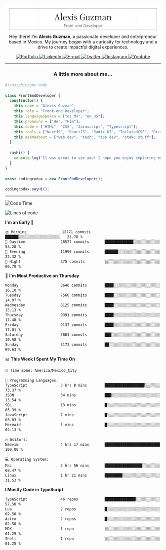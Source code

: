 <img align='right' src="./Banner.png" width="" />
<p align='center'>Hey there! I’m <strong>Alexis Guzman</strong>, a passionate developer and entrepreneur based in Mexico. My journey began with a curiosity for technology and a drive to create impactful digital experiences.</p>

<div align='center'>
  <a href='https://www.codingcodax.dev' target='_blank'>
    <img alt='Portfolio' src='https://img.shields.io/badge/Portfolio-black?logo=vercel&style=flat-square'>
  </a>
  <a href='https://linkedin.com/in/codingcodax' target='_blank'>
    <img alt='LinkedIn' src='https://img.shields.io/badge/LinkedIn-black?logo=LinkedIn&style=flat-square'>
  </a>
  <a href='mailto:hello@codingcodax.com' target='_blank'>
    <img alt='E-mail' src='https://img.shields.io/badge/Email-black?logo=Gmail&style=flat-square'>
  </a>
  <a href='https://x.com/codingcodax' target='_blank'>
    <img alt='Twitter' src='https://img.shields.io/badge/X-black?logo=X&style=flat-square'>
  </a>
  <a href='https://www.instagram.com/codingcodax' target='_blank'>
    <img alt='Instagram' src='https://img.shields.io/badge/Instagram-black?logo=Instagram&style=flat-square'>
  </a>
  <a href='https://www.youtube.com/@codingcodax' target='_blank'>
    <img alt='Youtube' src='https://img.shields.io/badge/YouTube-black?logo=Youtube&style=flat-square'>
  </a>
</div>


---

<h3 align='center'>A little more about me...</h3>

```typescript
#!/usr/bin/env node

class FrontEndDeveloper {
  constructor() {
    this.name = "Alexis Guzman";
    this.role = "Front-end Developer";
    this.languageSpoken = ["es_MX", "en_US"];
    this.pronouns = ["He", "Him"];
    this.code = ["HTML", "CSS", "Javascript", "Typescript"];
    this.tools = ["NextJS", "ReactJS", "Radix UI", "TailwindCSS", "Drizzle", "tRPC"];
    this.askMeAbout = ["web dev", "tech", "app dev", "otaku stuff"];
  }

  sayHi() {
    console.log("It was great to see you! I hope you enjoy exploring my work.");
  }
}

const codingcodax = new FrontEndDeveloper();

codingcodax.sayHi();
```

---

<!--START_SECTION:waka-->
![Code Time](http://img.shields.io/badge/Code%20Time-3%2C886%20hrs%2036%20mins-blue)

![Lines of code](https://img.shields.io/badge/From%20Hello%20World%20I%27ve%20Written-10.0%20million%20lines%20of%20code-blue)

**I'm an Early 🐤** 

```text
🌞 Morning                12771 commits       ██████░░░░░░░░░░░░░░░░░░░   23.78 % 
🌆 Daytime                28577 commits       █████████████░░░░░░░░░░░░   53.20 % 
🌃 Evening                11990 commits       ██████░░░░░░░░░░░░░░░░░░░   22.32 % 
🌙 Night                  375 commits         ░░░░░░░░░░░░░░░░░░░░░░░░░   00.70 % 
```
📅 **I'm Most Productive on Thursday** 

```text
Monday                   8646 commits        ████░░░░░░░░░░░░░░░░░░░░░   16.10 % 
Tuesday                  7560 commits        ████░░░░░░░░░░░░░░░░░░░░░   14.07 % 
Wednesday                8125 commits        ████░░░░░░░░░░░░░░░░░░░░░   15.13 % 
Thursday                 9391 commits        ████░░░░░░░░░░░░░░░░░░░░░   17.48 % 
Friday                   9137 commits        ████░░░░░░░░░░░░░░░░░░░░░   17.01 % 
Saturday                 5681 commits        ███░░░░░░░░░░░░░░░░░░░░░░   10.58 % 
Sunday                   5173 commits        ██░░░░░░░░░░░░░░░░░░░░░░░   09.63 % 
```


📊 **This Week I Spent My Time On** 

```text
🕑︎ Time Zone: America/Mexico_City

💬 Programming Languages: 
TypeScript               3 hrs 8 mins        ██████████████████░░░░░░░   73.37 % 
JSON                     34 mins             ███░░░░░░░░░░░░░░░░░░░░░░   13.54 % 
SQL                      13 mins             █░░░░░░░░░░░░░░░░░░░░░░░░   05.39 % 
JavaScript               7 mins              █░░░░░░░░░░░░░░░░░░░░░░░░   03.03 % 
Mermaid                  5 mins              █░░░░░░░░░░░░░░░░░░░░░░░░   02.13 % 

🔥 Editors: 
Neovim                   4 hrs 17 mins       █████████████████████████   100.00 % 

💻 Operating System: 
Mac                      2 hrs 56 mins       █████████████████░░░░░░░░   68.47 % 
Linux                    1 hr 21 mins        ████████░░░░░░░░░░░░░░░░░   31.53 % 
```

**I Mostly Code in TypeScript** 

```text
TypeScript               46 repos            ██████████████░░░░░░░░░░░   57.50 % 
Lua                      2 repos             █░░░░░░░░░░░░░░░░░░░░░░░░   02.50 % 
Astro                    2 repos             █░░░░░░░░░░░░░░░░░░░░░░░░   02.50 % 
MDX                      1 repo              ░░░░░░░░░░░░░░░░░░░░░░░░░   01.25 % 
Shell                    1 repo              ░░░░░░░░░░░░░░░░░░░░░░░░░   01.25 % 
```




<!--END_SECTION:waka-->
